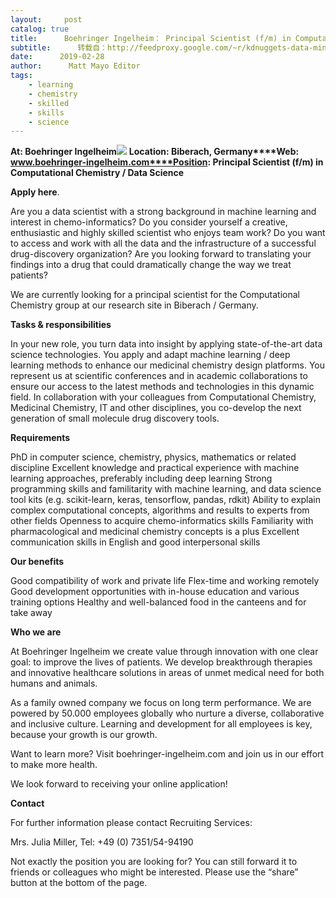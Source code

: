 ```yaml
---
layout:     post
catalog: true
title:      Boehringer Ingelheim： Principal Scientist (f/m) in Computational Chemistry / Data Science [Biberach, Germany]
subtitle:      转载自：http://feedproxy.google.com/~r/kdnuggets-data-mining-analytics/~3/hXJh83emABA/02-28-boehringer-ingelheim-principal-scientist.html
date:      2019-02-28
author:      Matt Mayo Editor
tags:
    - learning
    - chemistry
    - skilled
    - skills
    - science
---
```


**At: Boehringer Ingelheim**![](https://www.boehringer-ingelheim.com/sites/default/files/boehringer-ingelheim.jpg)
**Location: Biberach, Germany****Web: www.boehringer-ingelheim.com****Position: Principal Scientist (f/m) in Computational Chemistry / Data Science**

**Apply here**.

Are you a data scientist with a strong background in machine learning and interest in chemo-informatics? Do you consider yourself a creative, enthusiastic and highly skilled scientist who enjoys team work? Do you want to access and work with all the data and the infrastructure of a successful drug-discovery organization? Are you looking forward to translating your findings into a drug that could dramatically change the way we treat patients?

We are currently looking for a principal scientist for the Computational Chemistry group at our research site in Biberach / Germany.

**Tasks & responsibilities**

In your new role, you turn data into insight by applying state-of-the-art data science technologies.
You apply and adapt machine learning / deep learning methods to enhance our medicinal chemistry design platforms.
You represent us at scientific conferences and in academic collaborations to ensure our access to the latest methods and technologies in this dynamic field.
In collaboration with your colleagues from Computational Chemistry, Medicinal Chemistry, IT and other disciplines, you co-develop the next generation of small molecule drug discovery tools.

**Requirements**

PhD in computer science, chemistry, physics, mathematics or related discipline
Excellent knowledge and practical experience with machine learning approaches, preferably including deep learning
Strong programming skills and familitarity with machine learning, and data science tool kits (e.g. scikit-learn, keras, tensorflow, pandas, rdkit)
Ability to explain complex computational concepts, algorithms and results to experts from other fields
Openness to acquire chemo-informatics skills
Familiarity with pharmacological and medicinal chemistry concepts is a plus
Excellent communication skills in English and good interpersonal skills

**Our benefits**

Good compatibility of work and private life
Flex-time and working remotely
Good development opportunities with in-house education and various training options
Healthy and well-balanced food in the canteens and for take away

**Who we are**

At Boehringer Ingelheim we create value through innovation with one clear goal: to improve the lives of patients. We develop breakthrough therapies and innovative healthcare solutions in areas of unmet medical need for both humans and animals.

As a family owned company we focus on long term performance. We are powered by 50.000 employees globally who nurture a diverse, collaborative and inclusive culture. Learning and development for all employees is key, because your growth is our growth.

Want to learn more? Visit boehringer-ingelheim.com and join us in our effort to make more health.

We look forward to receiving your online application!

**Contact**

For further information please contact Recruiting Services:

Mrs. Julia Miller, Tel: +49 (0) 7351/54-94190

Not exactly the position you are looking for? You can still forward it to friends or colleagues who might be interested. Please use the “share” button at the bottom of the page.
